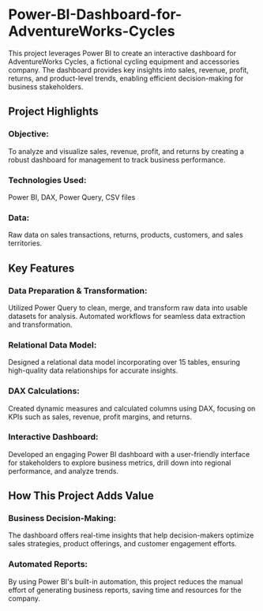 # Power-BI-Dashboard-for-AdventureWorks-Cycles
This project leverages Power BI to create an interactive dashboard for AdventureWorks Cycles, a fictional cycling equipment and accessories company. The dashboard provides key insights into sales, revenue, profit, returns, and product-level trends, enabling efficient decision-making for business stakeholders.

## Project Highlights
### Objective: 
To analyze and visualize sales, revenue, profit, and returns by creating a robust dashboard for management to track business performance.
### Technologies Used:
Power BI, DAX, Power Query, CSV files
### Data: 
Raw data on sales transactions, returns, products, customers, and sales territories.

## Key Features
### Data Preparation & Transformation:
Utilized Power Query to clean, merge, and transform raw data into usable datasets for analysis. Automated workflows for seamless data extraction and transformation.
### Relational Data Model: 
Designed a relational data model incorporating over 15 tables, ensuring high-quality data relationships for accurate insights.
### DAX Calculations: 
Created dynamic measures and calculated columns using DAX, focusing on KPIs such as sales, revenue, profit margins, and returns.
### Interactive Dashboard: 
Developed an engaging Power BI dashboard with a user-friendly interface for stakeholders to explore business metrics, drill down into regional performance, and analyze trends.

## How This Project Adds Value
### Business Decision-Making: 
The dashboard offers real-time insights that help decision-makers optimize sales strategies, product offerings, and customer engagement efforts.
### Automated Reports:
By using Power BI's built-in automation, this project reduces the manual effort of generating business reports, saving time and resources for the company.
